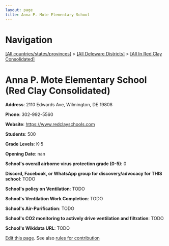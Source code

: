 ```yaml
---
layout: page
title: Anna P. Mote Elementary School
---
```

# Navigation

[[All countries/states/provinces]](../../..) > [[All Deleware Districts]](../..) > [[All In Red Clay Consolidated]](..)

# Anna P. Mote Elementary School (Red Clay Consolidated)

**Address**: 2110 Edwards Ave, Wilmington, DE 19808

**Phone**: 302-992-5560

**Website**: <https://www.redclayschools.com>

**Students**: 500

**Grade Levels**: K-5

**Opening Date**: nan

**School's overall airborne virus protection grade (0-5)**: 0

**Discord, Facebook, or WhatsApp group for discovery/advocacy for THIS school**: TODO

**School's policy on Ventilation**: TODO

**School's Ventilation Work Completion**: TODO

**School's Air-Purification**: TODO

**School's CO2 monitoring to actively drive ventilation and filtration**: TODO

**School's Wikidata URL**: TODO


[Edit this page](https://github.com/ventilate-schools/DE/edit/main/./Red_Clay_Consolidated/Anna_P._Mote_Elementary_School.md). See also [rules for contribution](../../../contribution-rules/)